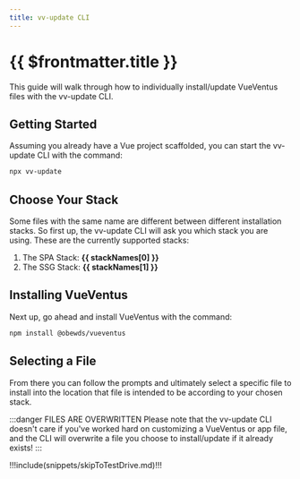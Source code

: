 ```yaml
---
title: vv-update CLI
---
```


<script setup>
    import DocsPackageVersion from '../../src/views/compos/DocsPackageVersion.vue'
    import cliData from '../../cli/helpers/cliData.mjs'

    let stackKeys = Object.keys(cliData.stacks)
    let stackNames = []

    for (let i=0; i < stackKeys.length; i++) {
        stackNames.push(cliData.stacks[stackKeys[i]].name)
    }
</script>






# {{ $frontmatter.title }}

This guide will walk through how to individually install/update VueVentus files with the vv-update CLI.







## Getting Started

Assuming you already have a Vue project scaffolded, you can start the vv-update CLI with the command:

```bash
npx vv-update
```









## Choose Your Stack

Some files with the same name are different between different installation stacks. So first up, the vv-update CLI will ask you which stack you are using. These are the currently supported stacks:

1. The SPA Stack: **{{ stackNames[0] }}**
1. The SSG Stack: **{{ stackNames[1] }}**








## Installing VueVentus

Next up, go ahead and install VueVentus with the command:

```bash
npm install @obewds/vueventus
```








## Selecting a File

From there you can follow the prompts and ultimately select a specific file to install into the location that file is intended to be according to your chosen stack.

:::danger FILES ARE OVERWRITTEN
Please note that the vv-update CLI doesn't care if you've worked hard on customizing a VueVentus or app file, and the CLI will overwrite a file you choose to install/update if it already exists!
:::








!!!include(snippets/skipToTestDrive.md)!!!






<DocsPackageVersion/>
